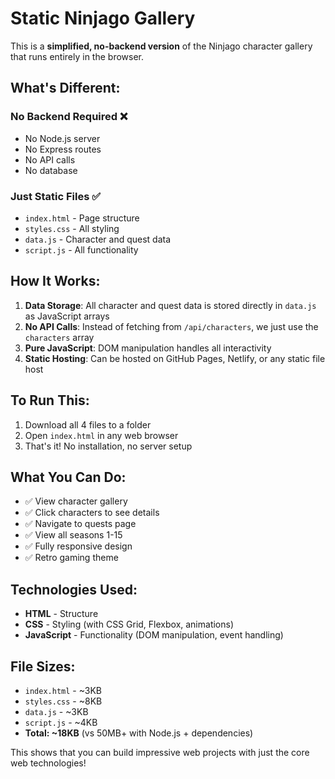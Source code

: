 # Static Ninjago Gallery

This is a **simplified, no-backend version** of the Ninjago character gallery that runs entirely in the browser.

## What's Different:

### No Backend Required ❌
- No Node.js server
- No Express routes
- No API calls
- No database

### Just Static Files ✅
- `index.html` - Page structure
- `styles.css` - All styling
- `data.js` - Character and quest data
- `script.js` - All functionality

## How It Works:

1. **Data Storage**: All character and quest data is stored directly in `data.js` as JavaScript arrays
2. **No API Calls**: Instead of fetching from `/api/characters`, we just use the `characters` array
3. **Pure JavaScript**: DOM manipulation handles all interactivity
4. **Static Hosting**: Can be hosted on GitHub Pages, Netlify, or any static file host

## To Run This:

1. Download all 4 files to a folder
2. Open `index.html` in any web browser
3. That's it! No installation, no server setup

## What You Can Do:

- ✅ View character gallery
- ✅ Click characters to see details  
- ✅ Navigate to quests page
- ✅ View all seasons 1-15
- ✅ Fully responsive design
- ✅ Retro gaming theme

## Technologies Used:

- **HTML** - Structure
- **CSS** - Styling (with CSS Grid, Flexbox, animations)  
- **JavaScript** - Functionality (DOM manipulation, event handling)

## File Sizes:

- `index.html` - ~3KB
- `styles.css` - ~8KB  
- `data.js` - ~3KB
- `script.js` - ~4KB
- **Total: ~18KB** (vs 50MB+ with Node.js + dependencies)

This shows that you can build impressive web projects with just the core web technologies!